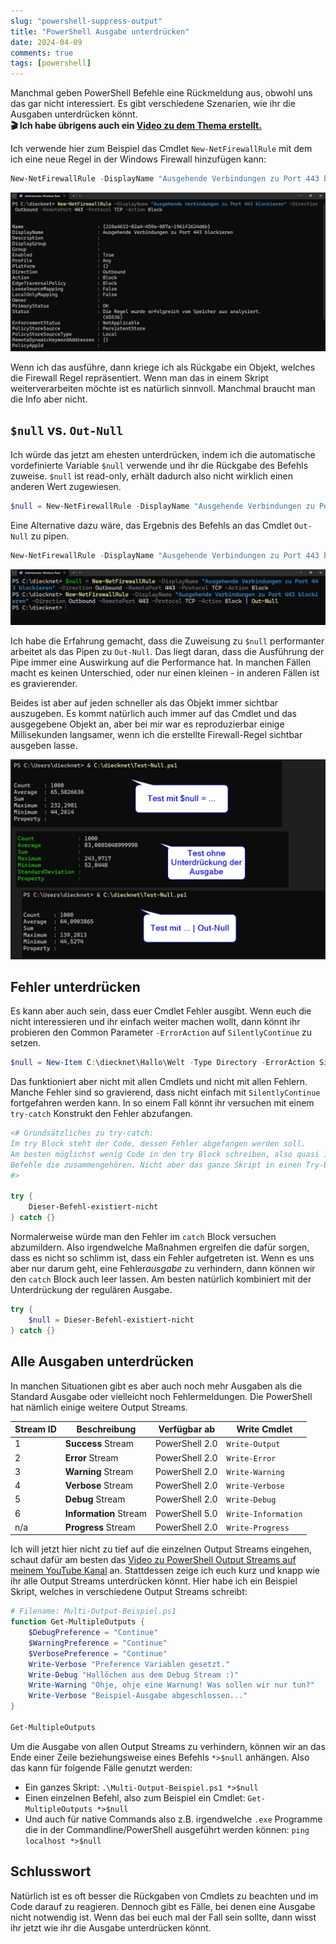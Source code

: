 ```yaml
---
slug: "powershell-suppress-output"
title: "PowerShell Ausgabe unterdrücken"
date: 2024-04-09
comments: true
tags: [powershell]
---
```


Manchmal geben PowerShell Befehle eine Rückmeldung aus, obwohl uns das gar nicht interessiert. Es gibt verschiedene Szenarien, wie ihr die Ausgaben unterdrücken könnt.  
**🎬 Ich habe übrigens auch ein [Video zu dem Thema erstellt.](https://youtu.be/0hS3IWrr_3I)**  
  
Ich verwende hier zum Beispiel das Cmdlet `New-NetFirewallRule` mit dem ich eine neue Regel in der Windows Firewall hinzufügen kann:

```powershell
New-NetFirewallRule -DisplayName "Ausgehende Verbindungen zu Port 443 blockieren" -Direction Outbound -RemotePort 443 -Protocol TCP -Action Block
```

[![Beispiel für eine exzessive Rückgabe von Informationen durch ein PowerShell Cmdlet: Der Aufruf von New-NetFirewallRule](/images/2024/2024-04-09_PowerShell_new-netfirewallrule_example.jpg "Beispiel für eine exzessive Rückgabe von Informationen durch ein PowerShell Cmdlet: Der Aufruf von New-NetFirewallRule")](/images/2024/2024-04-09_PowerShell_new-netfirewallrule_example.jpg)

Wenn ich das ausführe, dann kriege ich als Rückgabe ein Objekt, welches die Firewall Regel repräsentiert. Wenn man das in einem Skript weiterverarbeiten möchte ist es natürlich sinnvoll. Manchmal braucht man die Info aber nicht.

## `$null` vs. `Out-Null`

Ich würde das jetzt am ehesten unterdrücken, indem ich die automatische vordefinierte Variable `$null` verwende und ihr die Rückgabe des Befehls zuweise. `$null` ist read-only, erhält dadurch also nicht wirklich einen anderen Wert zugewiesen.

```powershell
$null = New-NetFirewallRule -DisplayName "Ausgehende Verbindungen zu Port 443 blockieren" -Direction Outbound -RemotePort 443 -Protocol TCP -Action Block
```

Eine Alternative dazu wäre, das Ergebnis des Befehls an das Cmdlet `Out-Null` zu pipen.

```powershell
New-NetFirewallRule -DisplayName "Ausgehende Verbindungen zu Port 443 blockieren" -Direction Outbound -RemotePort 443 -Protocol TCP -Action Block | Out-Null
```

[![2 Möglichkeiten die Ausgabe eines PowerShell Befehls zu unterdrücken: Mit $null und Out-Null](/images/2024/2024-04-09_PowerShell_hide_output_example_1.jpg "2 Möglichkeiten die Ausgabe eines PowerShell Befehls zu unterdrücken: Mit $null und Out-Null")](/images/2024/2024-04-09_PowerShell_hide_output_example_1.jpg)

Ich habe die Erfahrung gemacht, dass die Zuweisung zu `$null` performanter arbeitet als das Pipen zu `Out-Null`. Das liegt daran, dass die Ausführung der Pipe immer eine Auswirkung auf die Performance hat. In manchen Fällen macht es keinen Unterschied, oder nur einen kleinen - in anderen Fällen ist es gravierender.

Beides ist aber auf jeden schneller als das Objekt immer sichtbar auszugeben. Es kommt natürlich auch immer auf das Cmdlet und das ausgegebene Objekt an, aber bei mir war es reproduzierbar einige Millisekunden langsamer, wenn ich die erstellte Firewall-Regel sichtbar ausgeben lasse.

[![Messwerte von unterschiedlich unterdrückter Ausgabe und nicht-unterdrückter Ausgabe](/images/2024/2024-04-09_PowerShell_suppress-output-comparison.jpg "Messwerte von unterschiedlich unterdrückter Ausgabe und nicht-unterdrückter Ausgabe")](/images/2024/2024-04-09_PowerShell_suppress-output-comparison.jpg)

## Fehler unterdrücken

Es kann aber auch sein, dass euer Cmdlet Fehler ausgibt. Wenn euch die nicht interessieren und ihr einfach weiter machen wollt, dann könnt ihr probieren den Common Parameter `-ErrorAction` auf `SilentlyContinue` zu setzen.

```powershell
$null = New-Item C:\diecknet\Hallo\Welt -Type Directory -ErrorAction SilentlyContinue
```

Das funktioniert aber nicht mit allen Cmdlets und nicht mit allen Fehlern. Manche Fehler sind so gravierend, dass nicht einfach mit `SilentlyContinue` fortgefahren werden kann. In so einem Fall könnt ihr versuchen mit einem `try-catch` Konstrukt den Fehler abzufangen.

```powershell
<# Grundsätzliches zu try-catch:
Im try Block steht der Code, dessen Fehler abgefangen werden soll. 
Am besten möglichst wenig Code in den try Block schreiben, also quasi 1-2
Befehle die zusammengehören. Nicht aber das ganze Skript in einen Try-Block schreiben.
#>

try {
    Dieser-Befehl-existiert-nicht
} catch {}
```

Normalerweise würde man den Fehler im `catch` Block versuchen abzumildern. Also irgendwelche Maßnahmen ergreifen die dafür sorgen, dass es nicht so schlimm ist, dass ein Fehler aufgetreten ist. Wenn es uns aber nur darum geht, eine Fehler*ausgabe* zu verhindern, dann können wir den `catch` Block auch leer lassen. Am besten natürlich kombiniert mit der Unterdrückung der regulären Ausgabe.

```powershell
try {
    $null = Dieser-Befehl-existiert-nicht
} catch {}
```

## Alle Ausgaben unterdrücken

In manchen Situationen gibt es aber auch noch mehr Ausgaben als die Standard Ausgabe oder vielleicht noch Fehlermeldungen. Die PowerShell hat nämlich einige weitere Output Streams.

| Stream ID | Beschreibung           | Verfügbar ab   | Write Cmdlet        |
| --------- | ---------------------- | -------------- | ------------------- |
| 1         | **Success** Stream     | PowerShell 2.0 | `Write-Output`      |
| 2         | **Error** Stream       | PowerShell 2.0 | `Write-Error`       |
| 3         | **Warning** Stream     | PowerShell 2.0 | `Write-Warning`     |
| 4         | **Verbose** Stream     | PowerShell 2.0 | `Write-Verbose`     |
| 5         | **Debug** Stream       | PowerShell 2.0 | `Write-Debug`       |
| 6         | **Information** Stream | PowerShell 5.0 | `Write-Information` |
| n/a       | **Progress** Stream    | PowerShell 2.0 | `Write-Progress`    |

Ich will jetzt hier nicht zu tief auf die einzelnen Output Streams eingehen, schaut dafür am besten das [Video zu PowerShell Output Streams auf meinem YouTube Kanal](https://www.youtube.com/watch?v=tpzQA3F9O_s) an. Stattdessen zeige ich euch kurz und knapp wie ihr alle Output Streams unterdrücken könnt.
Hier habe ich ein Beispiel Skript, welches in verschiedene Output Streams schreibt:

```powershell
# Filename: Multi-Output-Beispiel.ps1
function Get-MultipleOutputs {
    $DebugPreference = "Continue"
    $WarningPreference = "Continue"
    $VerbosePreference = "Continue"
    Write-Verbose "Preference Variablen gesetzt."
    Write-Debug "Hallöchen aus dem Debug Stream :)"
    Write-Warning "Ohje, ohje eine Warnung! Was sollen wir nur tun?"
    Write-Verbose "Beispiel-Ausgabe abgeschlossen..."
}

Get-MultipleOutputs
```

Um die Ausgabe von allen Output Streams zu verhindern, können wir an das Ende einer Zeile beziehungsweise eines Befehls `*>$null` anhängen. Also das kann für folgende Fälle genutzt werden:

-   Ein ganzes Skript: `.\Multi-Output-Beispiel.ps1 *>$null`
-   Einen einzelnen Befehl, also zum Beispiel ein Cmdlet: `Get-MultipleOutputs *>$null`
-   Und auch für native Commands also z.B. irgendwelche `.exe` Programme die in der Commandline/PowerShell ausgeführt werden können: `ping localhost *>$null`

## Schlusswort

Natürlich ist es oft besser die Rückgaben von Cmdlets zu beachten und im Code darauf zu reagieren. Dennoch gibt es Fälle, bei denen eine Ausgabe nicht notwendig ist. Wenn das bei euch mal der Fall sein sollte, dann wisst ihr jetzt wie ihr die Ausgabe unterdrücken könnt.
